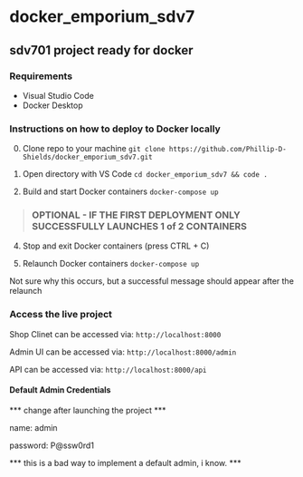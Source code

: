 # docker_emporium_sdv7
## sdv701 project ready for docker

### Requirements
- Visual Studio Code
- Docker Desktop

### Instructions on how to deploy to Docker locally
0. Clone repo to your machine
```git clone https://github.com/Phillip-D-Shields/docker_emporium_sdv7.git```

1. Open directory with VS Code
```cd docker_emporium_sdv7 && code .```

2. Build and start Docker containers
```docker-compose up```

> ### OPTIONAL - IF THE FIRST DEPLOYMENT ONLY SUCCESSFULLY LAUNCHES 1 of 2 CONTAINERS
4. Stop and exit Docker containers (press CTRL + C)

5. Relaunch Docker containers
```docker-compose up```

Not sure why this occurs, but a successful message should appear after the relaunch

### Access the live project

Shop Clinet can be accessed via: ```http://localhost:8000```

Admin UI can be accessed via: ```http://localhost:8000/admin```

API can be accessed via: ```http://localhost:8000/api```

#### Default Admin Credentials

*** change after launching the project ***

name: admin

password: P@ssw0rd1

*** this is a bad way to implement a default admin, i know.  ***